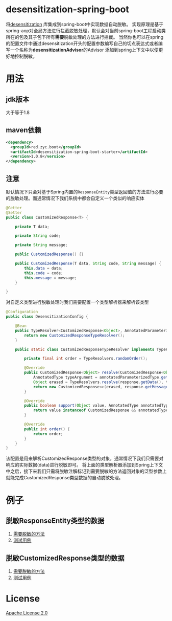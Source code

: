 # desensitization-spring-boot
将[desensitization](https://github.com/Allurx/desensitization) 库集成到spring-boot中实现数据自动脱敏。
实现原理是基于spring-aop对全局方法进行拦截脱敏处理，默认会对当前spring-boot工程启动类所在的包及其子包下所有**需要**脱敏处理的方法进行拦截。
当然你也可以在spring的配置文件中通过desensitization开头的配置参数编写自己的切点表达式或者编写一个名称为**desensitizationAdvisor**的Advisor
添加到spring上下文中以便更好地控制脱敏。
# 用法
## jdk版本
大于等于1.8
## maven依赖
```xml
<dependency>
  <groupId>red.zyc.boot</groupId>
  <artifactId>desensitization-spring-boot-starter</artifactId>
  <version>1.0.8</version>
</dependency>
```
## 注意
默认情况下只会对基于Spring内置的`ResponseEntity`类型返回值的方法进行必要的脱敏处理。而通常情况下我们系统中都会自定义一个类似的响应实体
```java
@Getter
@Setter
public class CustomizedResponse<T> {

    private T data;

    private String code;

    private String message;

    public CustomizedResponse() {}

    public CustomizedResponse(T data, String code, String message) {
        this.data = data;
        this.code = code;
        this.message = message;
    }

}
```
对自定义类型进行脱敏处理时我们需要配置一个类型解析器来解析该类型
```java
@Configuration
public class DesensitizationConfig {

    @Bean
    public TypeResolver<CustomizedResponse<Object>, AnnotatedParameterizedType> typeResolver() {
        return new CustomizedResponseTypeResolver();
    }

    public static class CustomizedResponseTypeResolver implements TypeResolver<CustomizedResponse<Object>, AnnotatedParameterizedType>, AopInfrastructureBean {

        private final int order = TypeResolvers.randomOrder();

        @Override
        public CustomizedResponse<Object> resolve(CustomizedResponse<Object> response, AnnotatedParameterizedType annotatedParameterizedType) {
            AnnotatedType typeArgument = annotatedParameterizedType.getAnnotatedActualTypeArguments()[0];
            Object erased = TypeResolvers.resolve(response.getData(), typeArgument);
            return new CustomizedResponse<>(erased, response.getMessage(), response.getCode());
        }

        @Override
        public boolean support(Object value, AnnotatedType annotatedType) {
            return value instanceof CustomizedResponse && annotatedType instanceof AnnotatedParameterizedType;
        }

        @Override
        public int order() {
            return order;
        }
    }
}
```
该配置是用来解析CustomizedResponse类型的对象，通常情况下我们只需要对响应的实际数据(data)进行脱敏即可。
将上面的类型解析器添加到Spring上下文中之后，接下来我们只需将脱敏注解标记到需要脱敏的方法返回对象的泛型参数上就能完成CustomizedResponse类型数据的自动脱敏处理。
# 例子
## 脱敏ResponseEntity类型的数据
1. [需要脱敏的方法](https://github.com/Allurx/desensitization-spring-boot/blob/master/desensitization-spring-boot-samples/desensitization-spring-boot-sample-web/src/main/java/red/zyc/desensitization/boot/sample/web/controller/ResponseEntityDesensitizationController.java)
2. [测试用例](https://github.com/Allurx/desensitization-spring-boot/blob/master/desensitization-spring-boot-samples/desensitization-spring-boot-sample-web/src/test/java/red/zyc/desensitization/boot/sample/web/ResponseEntityDesensitizationTest.java)
## 脱敏CustomizedResponse类型的数据
1. [需要脱敏的方法](https://github.com/Allurx/desensitization-spring-boot/blob/master/desensitization-spring-boot-samples/desensitization-spring-boot-sample-web/src/main/java/red/zyc/desensitization/boot/sample/web/controller/CustomizedResponseDesensitizationController.java)
2. [测试用例](https://github.com/Allurx/desensitization-spring-boot/blob/master/desensitization-spring-boot-samples/desensitization-spring-boot-sample-web/src/test/java/red/zyc/desensitization/boot/sample/web/CustomizedResponseDesensitizationTest.java)
# License
[Apache License 2.0](https://github.com/Allurx/desensitization-spring-boot/blob/master/LICENSE.txt)
